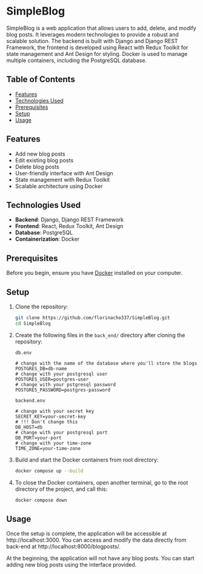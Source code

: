 # SimpleBlog

SimpleBlog is a web application that allows users to add, delete, and modify blog posts. It leverages modern technologies to provide a robust and scalable solution. The backend is built with Django and Django REST Framework, the frontend is developed using React with Redux Toolkit for state management and Ant Design for styling. Docker is used to manage multiple containers, including the PostgreSQL database.

## Table of Contents

- [Features](#features)
- [Technologies Used](#technologies-used)
- [Prerequisites](#prerequisites)
- [Setup](#setup)
- [Usage](#usage)

## Features

- Add new blog posts
- Edit existing blog posts
- Delete blog posts
- User-friendly interface with Ant Design
- State management with Redux Toolkit
- Scalable architecture using Docker

## Technologies Used

- **Backend**: Django, Django REST Framework
- **Frontend**: React, Redux Toolkit, Ant Design
- **Database**: PostgreSQL
- **Containerization**: Docker

## Prerequisites

Before you begin, ensure you have [Docker](https://www.docker.com/ "Docker") installed on your computer.

## Setup

1. Clone the repository:

   ```sh
   git clone https://github.com/florinacho337/SimpleBlog.git
   cd SimpleBlog
   ```

2. Create the following files in the `back_end/` directory after cloning the repository:

   `db.env`
   ```env
   # change with the name of the database where you'll store the blogs
   POSTGRES_DB=db-name
   # change with your postgresql user
   POSTGRES_USER=postgres-user
   # change with your pstgresql password
   POSTGRES_PASSWORD=postgres-password
   ```

   `backend.env`
   ```env
   # change with your secret key
   SECRET_KEY=your-secret-key
   # !!! Don't change this
   DB_HOST=db
   # change with your postgresql port
   DB_PORT=your-port
   # change with your time-zone
   TIME_ZONE=your-time-zone
   ```

3. Build and start the Docker containers from root directory:

    ```sh
    docker compose up --build
    ```

4. To close the Docker containers, open another terminal, go to the root directory of the project, and call this:

   ```sh
   docker compose down
   ```

## Usage

Once the setup is complete, the application will be accessible at http://localhost:3000. You can access and modify the data directly from back-end at http://localhost:8000/blogposts/.

At the beginning, the application will not have any blog posts. You can start adding new blog posts using the interface provided.



